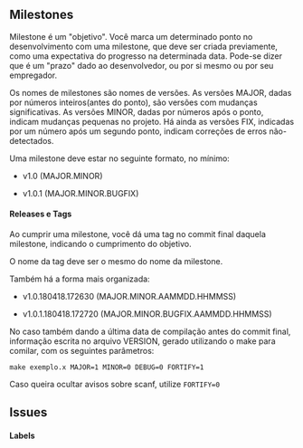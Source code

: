 ## Milestones

Milestone é um "objetivo". Você marca um determinado ponto no desenvolvimento com uma milestone, que deve ser criada previamente, como uma expectativa do progresso na determinada data. Pode-se dizer que é um "prazo" dado ao desenvolvedor, ou por si mesmo ou por seu empregador.

Os nomes de milestones são nomes de versões. As versões MAJOR, dadas por números inteiros(antes do ponto), são versões com mudanças significativas. As versões MINOR, dadas por números após o ponto, indicam mudanças pequenas no projeto. Há ainda as versões FIX, indicadas por um número após um segundo ponto, indicam correções de erros não-detectados.

Uma milestone deve estar no seguinte formato, no mínimo:

* v1.0 (MAJOR.MINOR)

* v1.0.1 (MAJOR.MINOR.BUGFIX)


#### Releases e Tags

Ao cumprir uma milestone, você dá uma tag no commit final daquela milestone, indicando o cumprimento do objetivo. 

O nome da tag deve ser o mesmo do nome da milestone.

Também há a forma mais organizada:

* v1.0.180418.172630 (MAJOR.MINOR.AAMMDD.HHMMSS)

* v1.0.1.180418.172720 (MAJOR.MINOR.BUGFIX.AAMMDD.HHMMSS)

No caso também dando a última data de compilação antes do commit final, informação escrita no arquivo VERSION, gerado utilizando o make para comilar, com os seguintes parâmetros:

```
make exemplo.x MAJOR=1 MINOR=0 DEBUG=0 FORTIFY=1
```

Caso queira ocultar avisos sobre scanf, utilize `FORTIFY=0`

## Issues



#### Labels



